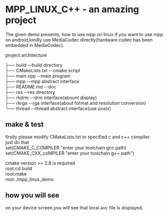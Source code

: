 # MPP_LINUX_C++ - an amazing project
The given demo presents, how to use mpp on linux
if you want to use mpp on android,kindly use MediaCodec directly(hardware codec has been embedded in MediaCodec).    

project architecture

├── build   --build directory  
├── CMakeLists.txt      --cmake script  
├── main.cpp            --main program  
├── mpp                 --mpp abstract interface  
├── README.md           --doc  
├── res                 --res directory  
├── rkdrm               --drm interface(abount display)  
├── rkrga               --rga interface(about format and resolution conversion)  
└── thread              --thread abstract interface(use posix)  

## make & test
firstly please modify CMakeLists.txt to specified c and c++ compiler.  
just do that  
    set(CMAKE_C_COMPILER "enter your toolchain gcc path)  
    set(CMAKE_CXX_coMPILER "enter your toolchain g++ path")  

cmake version >= 2.8 is required  
root:cd build  
root:make  
root:./mpp_linux_demo 

## how you will see
on your device screen,you will see that local avc file
is displayed.  

